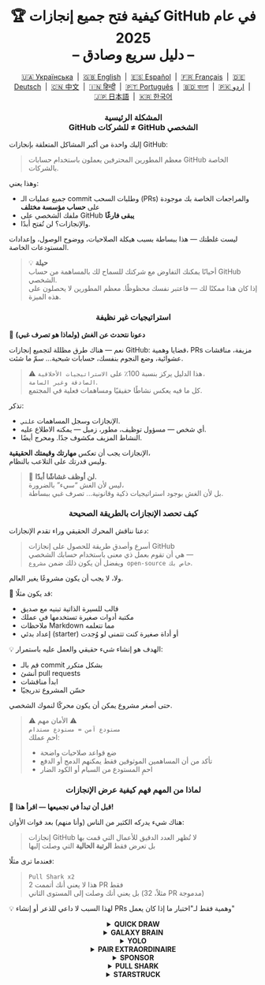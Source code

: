 <h1 align="center">
   🏆 كيفية فتح جميع إنجازات GitHub في عام 2025<br/>
   – دليل سريع وصادق –
</h1>

<div align="center">
  <a href="README_UA.md">🇺🇦 Українська</a> &nbsp;|&nbsp;
  <a href="../README.md">🇬🇧 English</a> &nbsp;|&nbsp;
  <a href="README_ES.md">🇪🇸 Español</a> &nbsp;|&nbsp;
  <a href="README_FR.md">🇫🇷 Français</a> &nbsp;|&nbsp;
  <a href="README_DE.md">🇩🇪 Deutsch</a> &nbsp;|&nbsp;
  <a href="README_ZH.md">🇨🇳 中文</a> &nbsp;|&nbsp;
  <a href="README_HI.md">🇮🇳 हिन्दी</a> &nbsp;|&nbsp;
  <a href="README_PT.md">🇵🇹 Português</a> &nbsp;|&nbsp;
  <a href="README_BN.md">🇧🇩 বাংলা</a> &nbsp;|&nbsp;
  <a href="README_UR.md">🇵🇰 اردو</a> &nbsp;|&nbsp;
  <a href="README_JP.md">🇯🇵 日本語</a> &nbsp;|&nbsp;
  <a href="README_KO.md">🇰🇷 한국어</a>
</div>

<h3 align="center">
   المشكلة الرئيسية<br/>
   GitHub للشركات ≠ GitHub الشخصي
</h3>

إليك واحدة من أكبر المشاكل المتعلقة بإنجازات GitHub:

> معظم المطورين المحترفين يعملون باستخدام حسابات GitHub الخاصة بالشركات.

وهذا يعني:
- جميع عمليات الـ commit وطلبات السحب (PRs) والمراجعات الخاصة بك موجودة على **حساب مؤسسة مختلف**
- ملفك الشخصي على GitHub **يبقى فارغًا**
- والإنجازات؟ لن تُفتح أبدًا.

ليست غلطتك — هذا ببساطة بسبب هيكلة الصلاحيات، ووضوح الوصول، وإعدادات المستودعات الخاصة.

> 💡 **حيلة**  
> أحيانًا يمكنك التفاوض مع شركتك للسماح لك بالمساهمة من حساب GitHub الشخصي.  
> إذا كان هذا ممكنًا لك — فاعتبر نفسك محظوظًا. معظم المطورين لا يحصلون على هذه الميزة.

<h3 align="center">استراتيجيات غير نظيفة</h3>

🚫 <b>دعونا نتحدث عن الغش (ولماذا هو تصرف غبي)</b>

نعم — هناك طرق مظللة لتجميع إنجازات GitHub: قضايا وهمية، PRs مزيفة، مناقشات عشوائية، وضع النجوم بنفسك، حسابات شبحية... سمّ ما شئت.

> ⚠️ هذا الدليل يركز بنسبة 100٪ على <code>الاستراتيجيات الأخلاقية، الصادقة وغير السامة</code>.  
> كل ما فيه يعكس نشاطًا حقيقيًا ومساهمات فعلية في المجتمع.

تذكر:
- الإنجازات وسجل المساهمات <code>علني</code>.
- أي شخص — مسؤول توظيف، مطور، زميل — يمكنه الاطلاع عليه.
- النشاط المزيف مكشوف جدًا. ومحرج أيضًا.

الإنجازات يجب أن تعكس <strong>مهارتك وقيمتك الحقيقية</strong>،  
وليس قدرتك على التلاعب بالنظام.

> 💬 <strong>لن أوظف غشاشًا أبدًا.</strong><br>
> ليس لأن الغش “سيء” بالضرورة،  
> بل لأن الغش بوجود استراتيجيات ذكية وقانونية... تصرف غبي ببساطة.

<h3 align="center">كيف تحصد الإنجازات بالطريقة الصحيحة</h3>

دعنا نناقش المحرك الحقيقي وراء تقدم الإنجازات:

> أسرع وأصدق طريقة للحصول على إنجازات GitHub  
> هي أن تقوم بعمل ذي معنى باستخدام حسابك الشخصي —  
> ويفضل أن يكون ذلك ضمن <code>مشروع open-source خاص بك</code>.

ولا، لا يجب أن يكون مشروعًا يغير العالم.

🎯 قد يكون مثلًا:
- قالب للسيرة الذاتية تبنيه مع صديق
- مكتبة أدوات صغيرة تستخدمها في عملك
- ملاحظات Markdown مما تتعلمه
- إعداد بدئي (starter) أو أداة صغيرة كنت تتمنى لو وُجدت

💡 الهدف هو إنشاء شيء حقيقي والعمل عليه باستمرار:
* قم بالـ commit بشكل متكرر
* أنشئ pull requests
* ابدأ مناقشات
* حسّن المشروع تدريجيًا

حتى أصغر مشروع يمكن أن يكون محركًا لنموك الشخصي.

> ⚠️ الأمان مهم ⚠️  
> <code>مستودع آمن = مستودع مستدام</code>  
> احمِ عملك:
> * ضع قواعد صلاحيات واضحة
> * تأكد من أن المساهمين الموثوقين فقط يمكنهم الدمج أو الدفع
> * احمِ المستودع من السبام أو الكود الضار

<h3 align="center">لماذا من المهم فهم كيفية عرض الإنجازات</h3>

🧠 <b>قبل أن تبدأ في تجميعها — اقرأ هذا!</b>

هناك شيء يدركه الكثير من الناس (وأنا منهم) بعد فوات الأوان:

> إنجازات GitHub لا تُظهر العدد الدقيق للأعمال التي قمت بها  
> بل تعرض فقط <strong>الرتبة الحالية</strong> التي وصلت إليها

فعندما ترى مثلًا:

> <code>Pull Shark x2</code>  
> هذا لا يعني أنك أتممت 2 PR فقط  
> بل يعني أنك وصلت إلى المستوى الثاني (مثلاً، 32 PR مدموجة)

💡 لهذا السبب لا داعي للذعر أو إنشاء PRs وهمية فقط لـ"اختبار ما إذا كان يعمل"

<details>
    <summary align="center"><b>QUICK DRAW</b></summary>
<blockquote>أغلق issue أو PR خلال 5 دقائق من إنشائه.</blockquote>
<div align="center">
    <img src="../badges/quick-draw.png" alt="QuickDraw" width="140">
</div>

لنكن صادقين — هذا الإنجاز أقرب إلى المزحة من كونه هدفًا حقيقيًا 😅  
من السهل جدًا الحصول عليه لدرجة أنه بالكاد يُحتسب... لكن على كل حال، هو شارة إضافية في ملفك الشخصي!

<ol>
    <li>قم بإنشاء pull request</li>
    <li>أغلقه فورًا</li>
</ol>

<blockquote>
   <b>⚠️ لا داعي لإنشاء PR وهمي ⚠️</b><br/>
   فقط أغلق وأعد فتح أي PR حقيقي أثناء عملك — وسيُحسب.
</blockquote>
</details>

<details>
    <summary align="center"><b>GALAXY BRAIN</b></summary>
<blockquote>تم تعليم ردّك كإجابة مقبولة في GitHub Discussion.</blockquote>
<div align="center">
    <img src="../badges/galaxy-brain.png" alt="Galaxy Brain">
</div>

Galaxy Brain يكافئ الأشخاص الذين يقدمون <strong>إجابات مفيدة حقًا</strong> في Discussions.  
إذا قام صاحب الموضوع بتمييز ردك كـ "الإجابة المقبولة" — فالشارة لك.

يمكنك بالتأكيد الحصول على هذا الإنجاز من خلال مستودع open-source خاص بك.  
وهذا لا يُعد فقط تصرفًا شرعيًا — بل هو أيضًا <strong>ممارسة نافعة</strong> لأي فريق.

ستتعلم من خلاله:
<ul>
    <li>كيفية تنظيم التواصل بطريقة واضحة وسهلة الوصول</li>
    <li>تخزين مصدر معلومات موثوق لقرارات المشروع المهمة</li>
    <li>إبقاء الفريق بأكمله على اطّلاع بمناقشات جوهرية</li>
</ul>

🚀 هيوستن، لدينا مشكلة! 🚀  
حتى عندما تكون إجابتك رائعة وتحل المشكلة — نادرًا ما يتم تمييزها كـ "مقبولة".  
التذكيرات تُتجاهل، وفي النهاية يتم تجاهلك تمامًا. مؤسف، لكنه واقع.

لذا بدلًا من الاعتماد على الغرباء، جرّب ما يلي:
> قم بتجميع Galaxy Brain في <strong>بيئة خاضعة للسيطرة</strong>:
* تعاون مع أصدقائك أو زملائك
* أجب على أسئلتهم الحقيقية
* واطلب منهم تمييز إجابتك كـ "مقبولة" إن كانت مفيدة

`🧩 الإستراتيجية 1: حل مشكلة صديقك`

<ol>
    <li>ابحث عن مستودعات عامة ذات صلة بتقنياتك</li>
    <li>تحقق مما إذا كانت Discussions مفعلة</li>
    <li>عندما يسألك صديق أو زميل سؤالًا تعرف إجابته — ساعده</li>
    <li>بعد الحل، اتبع الخطوات التالية:
         <ul>
            <li>اطلب من صديقك إنشاء discussion باستخدام ملخص تقوم بتوفيره</li>
            <li>اكتب إجابتك هناك</li>
            <li>اطلب منه تمييزها كإجابة مقبولة</li>
         </ul>
    </li>
</ol>

✅ هذه الإستراتيجية صادقة، نافعة، وتُنتج مصادر دائمة النفع للمجتمع.

`🛠️ الإستراتيجية 2: استخدم Discussions في مستودعك`

إذا كنت تدير مشروعًا open-source خاصًا بك،  
فقط <code>انقل المحادثات المهمة إلى GitHub Discussions</code>.

1. فعّل Discussions من إعدادات المستودع
2. عند وجود قرار أو نقاش حول ميزة — افتح موضوعًا عامًا
3. شارك ردودًا واضحة وبنّاءة تساعد على اتخاذ القرار
4. وإذا بدأ شخص آخر الموضوع — يمكنه تعليم ردّك كإجابة مقبولة

✅ هذه الطريقة:
- تنشئ سجلًا شفافًا للقرارات
- تُظهر القيادة والمبادرة
- تُبقي فريقك موحّدًا
- نعم — وتمنحك الشارة أيضًا
</details>

<details>
    <summary align="center"><b>YOLO</b></summary>
<blockquote>ادمج طلب سحب (PR) بدون مراجعة.</blockquote>
<div align="center">
    <img src="../badges/yolo.png" alt="YOLO" width="140">
</div>

هذا الشارة تتعلق بالسرعة والثقة — أو بالتهور 😅  
يكفي أن تقوم بها مرة واحدة.

<ol>
    <li>قم بتعديل بسيط وآمن في مشروعك مثل:</li>
    <ul>
        <li>إصلاح تنسيق الكود (lint)</li>
        <li>تصحيح من سطر واحد</li>
        <li>إضافة صغيرة مفيدة إلى <code>README.md</code></li>
        <li>Commit أولي مثل <code>git init</code></li>
    </ul>
    <li>أنشئ Pull Request</li>
    <li>ادمجه بنفسك بدون مراجعة</li>
</ol>

<blockquote>
⚠️ <b>تحذير: لا تستخدم YOLO في بيئة الإنتاج</b> ⚠️<br/>
ادمج الـ PR الخاص بـ commit البداية لمشروعك المفتوح المصدر — طريقة نظيفة ومشروعة 😉
</blockquote>
</details>

<details>
    <summary align="center"><b>PAIR EXTRAORDINAIRE</b></summary>
<blockquote>ادمج PR يحتوي على commit من مساهم مشارك.</blockquote>
<div align="center">
    <img src="../badges/pair-extraordinaire.png" alt="Pair Extraordinaire">
</div>

العمل الجماعي يجعل كل شيء أفضل — حتى الإنجازات.  
للحصول على هذه الشارة، مارِس البرمجة الزوجية بشفافية.

<ol>
    <li>تعاون مع زميلك: اكتبوا الكود معًا وراجعوا بعضكم</li>
    <li>أضف في رسالة commit:<br/>
        <code>Co-authored-by: اسم_المستخدم &lt;email@example.com&gt;</code>
    </li>
    <li>أنشئ PR وادمجه</li>
</ol>

✅ بإمكانك التقدم نحو Pull Shark أيضًا — إنجاز مزدوج بذكاء!
</details>


<details>
    <summary align="center"><b>SPONSOR</b></summary>
<blockquote>🐺 ألقِ قطعة نقود للساحر!</blockquote>
<div align="center">
    <img src="../badges/sponsor.png" alt="Sponsor" width="140">
</div>

ادعم مطورًا أو مشروعًا مفتوح المصدر ماليًا عبر GitHub Sponsors.

<div align="center">
   <br/>
   للحصول على هذه الشارة، ما عليك سوى التبرع لأي مبادرة مفتوحة المصدر.<br/>
   ربما هي أداة تستخدمها يوميًا.<br/>
   أو مستودع أنقذك في عطلة نهاية الأسبوع.<br/>
   أو مجرد مطور تحترم جهوده حقًا.<br/>
   <br/>
</div>

💡 حتى التبرع الصغير يحدث فرقًا كبيرًا.  
إنه يُظهر التقدير والاحترام، ويُبقي روح البرمجيات المفتوحة حية.

> ❤️ إذا ساعدك هذا الدليل — لا تتردد في `دعم هذا المستودع`.  
> إنها أفضل طريقة لقول "شكرًا" على هذا الجهد.
</details>

<details>
    <summary align="center"><b>PULL SHARK</b></summary>
<blockquote>تم دمج طلب السحب (PR) الخاص بك من قبل شخص آخر.</blockquote>
<div align="center">
    <img src="../badges/pull-shark.png" alt="Pull Shark">
</div>

أسهل طريقة للبدء هي العمل على مشروع open-source خاص بك — كما ناقشنا سابقًا.  
أنشئ pull requests حقيقية ومفيدة، واطلب من زملائك مراجعتها ودمجها.

⭐ إنها أكثر شارة **تعزز مهاراتك** على GitHub —  
فهي تدفعك لكتابة كود نظيف، قابل للاختبار، وسهل المراجعة.

> 💡 **نصيحة 0: أنشئ PRs صغيرة وواضحة**  
يقع العديد من المبتدئين في فخ "PR العملاق":  
يجمعون كل شيء في طلب واحد ضخم.  
لكن إذا أردت تحقيق Pull Shark بكفاءة (والتطور كمطور)،  
فيجب أن تتعلم كتابة PRs صغيرة، ذات نطاق واضح، سهلة القراءة والاختبار والمراجعة.  
هذا ليس مجرد إنجاز — <strong>بل هو طريقة عمل المحترفين</strong>.

> 🤝 **نصيحة 1: احصل على "Pair Extraordinaire" في نفس الوقت**  
> تعاون مع أحد زملائك. شاركوا الأفكار، راجعوا الكود معًا.  
> ثم استخدموا الوسم <code>Co-authored-by:</code> لتوثيق التعاون.  
> ستحرزون تقدمًا في إنجازين في وقت واحد — خطوة ذكية!

> 🎯 **نصيحة 2: امنح فرصة YOLO للآخرين**  
> إذا أنشأت PR صغير وآمن —  
> اسمح لزميلك بدمجه <em>بدون مراجعة</em> ليحصل على شارة YOLO.  
> أنت تقدم له قيمة، وهو يحقق إنجازًا — <code>مكسب للطرفين</code>!
</details>

<details>
    <summary align="center"><b>STARSTRUCK</b></summary>
<blockquote>أنشئ مستودعًا يحصل على عدد كبير من النجوم.</blockquote>
<div align="center">
    <img src="../badges/starstruck.png" alt="Starstruck">
</div>

هذه واحدة من أصعب وأكثر الشارات احترامًا على GitHub.  
إنها تعكس تأثيرك في المجتمع ولا يمكن تحقيقها بالأعمال الروتينية فقط.  
يأخذها المطورون ومسؤولو التوظيف على محمل الجد.

لا توجد قائمة مهام أو طرق مختصرة للحصول عليها —  
الطريقة الوحيدة هي أن تكتشف مشكلة حقيقية في المجتمع... وتحلها.

🎯 أرى طريقين واقعيين:

<ol>
    <li><strong>أنشئ منتجًا برمجيًا</strong><br>
        بصراحة — هذا يتطلب مهارات عالية وسنوات من الخبرة لفهم المشكلة الحقيقية.  
        ربما لن يكون أول مستودع لك هو الأنسب.
    </li>
    <li><strong>أنشئ مستودعًا يقدم قيمة حقيقية من خلال المحتوى</strong><br>
        مثل: دليل مكتوب جيدًا، إعداد تكوين مفيد، أداة CLI صغيرة، أو حتى قائمة منسقة من الأدوات (awesome list).
    </li>
</ol>

<blockquote><strong>⭐ اضغط على "Star" يا صديقي! ⭐</strong><br>
هذا المستودع مثال رائع لمورد تم إنشاؤه من أجل المجتمع.  
إذا أفادك هذا الدليل — لا تنسَ أن تمنحه نجمة 🫡
</blockquote>

---

### 🧠 كيف تجد فكرتك الجديرة بالنجوم؟

ركز على الألم. تعلم كيفية ملاحظته. إليك أين تبحث:

1. **إكمال Google التلقائي** — انظر ماذا يبحث الناس:  
   `"github how to..."`, `"vite storybook setup..."` وغيرها

2. **القضايا والمناقشات** في أطر العمل المفضلة لديك:  
   إذا طلب أحدهم ميزة ونال المنشور الكثير من 👍 — فهذه حاجة حقيقية.

3. **استمع للإحباط** — كل مرة تسمع فيها:  
   *"هذا مزعج!"* أو *"ليته كان موجودًا..."* — هذه إشارة.

ثم ببساطة: **قدّم حلاً**  
ضعه في مستودع نظيف مع ملف README واضح — وشاركه.
</details>

